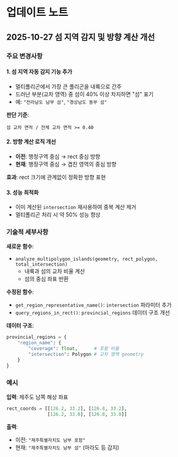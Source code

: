 # 업데이트 노트

## 2025-10-27 섬 지역 감지 및 방향 계산 개선

### 주요 변경사항

#### 1. 섬 지역 자동 감지 기능 추가
- 멀티폴리곤에서 가장 큰 폴리곤을 내륙으로 간주
- 드러난 부분(교차 영역) 중 섬이 40% 이상 차지하면 "섬" 표기
- 예: `"전라남도 남부 섬"`, `"경상남도 동부 섬"`

**판단 기준**:
```
섬 교차 면적 / 전체 교차 면적 >= 0.40
```

#### 2. 방향 계산 로직 개선
- **이전**: 행정구역 중심 → rect 중심 방향
- **현재**: 행정구역 중심 → 겹친 영역의 중심 방향

**효과**: rect 크기에 관계없이 정확한 방향 표현

#### 3. 성능 최적화
- 이미 계산된 `intersection` 재사용하여 중복 계산 제거
- 멀티폴리곤 처리 시 약 50% 성능 향상

### 기술적 세부사항

**새로운 함수**:
- `analyze_multipolygon_islands(geometry, rect_polygon, total_intersection)`
  - 내륙과 섬의 교차 비율 계산
  - 섬의 중심 좌표 반환

**수정된 함수**:
- `get_region_representative_name()`: `intersection` 파라미터 추가
- `query_regions_in_rect()`: `provincial_regions` 데이터 구조 개선

**데이터 구조**:
```python
provincial_regions = {
    "region_name": {
        "coverage": float,      # 포함 비율
        "intersection": Polygon # 교차 영역 geometry
    }
}
```

### 예시

**입력**: 제주도 남쪽 해상 좌표
```python
rect_coords = [[126.2, 33.2], [126.8, 33.2],
               [126.2, 33.0], [126.8, 33.0]]
```

**출력**:
- 이전: `"제주특별자치도 남부 포함"`
- 현재: `"제주특별자치도 남부 섬"` (마라도 등 감지)
